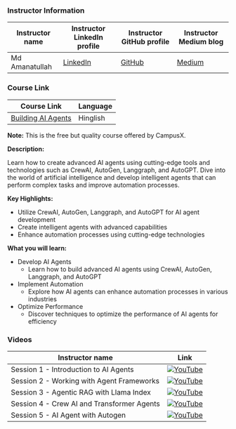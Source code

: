 ### Instructor Information

| Instructor name | Instructor LinkedIn profile | Instructor GitHub profile | Instructor Medium blog |
|-----------------|-----------------------------|--------------------------|------------------------|
| Md Amanatullah | [LinkedIn](https://www.linkedin.com/in/md-amanatullah12345/) | [GitHub](https://github.com/Aman78695) | [Medium](https://medium.com/@amanatulla1606) |

### Course Link

| Course Link | Language |
|-------------|----------|
| [Building AI Agents](https://learnwith.campusx.in/courses/Building-AI-Agents-663d25be012c994c18513e70) | Hinglish |

**Note:** This is the free but quality course offered by CampusX.

**Description:**

Learn how to create advanced AI agents using cutting-edge tools and technologies such as CrewAI, AutoGen, Langgraph, and AutoGPT. Dive into the world of artificial intelligence and develop intelligent agents that can perform complex tasks and improve automation processes.

**Key Highlights:**

- Utilize CrewAI, AutoGen, Langgraph, and AutoGPT for AI agent development
- Create intelligent agents with advanced capabilities
- Enhance automation processes using cutting-edge technologies

**What you will learn:**

- Develop AI Agents
    - Learn how to build advanced AI agents using CrewAI, AutoGen, Langgraph, and AutoGPT
- Implement Automation
    - Explore how AI agents can enhance automation processes in various industries
- Optimize Performance
    - Discover techniques to optimize the performance of AI agents for efficiency


### Videos
| Instructor name  | Link |
|-----------------|-------------------------|
| Session 1 - Introduction to AI Agents |[![YouTube](https://img.shields.io/badge/YouTube-Video-green)](https://youtu.be/X74sCWjEFCo?si=jtJuq90mR9gf5ABo)|
| Session 2 - Working with Agent Frameworks | [![YouTube](https://img.shields.io/badge/YouTube-Video-green)](https://youtu.be/X74sCWjEFCo?si=BHbErHpzMnsHgGcJ) |
| Session 3 - Agentic RAG with Llama Index | [![YouTube](https://img.shields.io/badge/YouTube-Video-green)](https://youtu.be/sQrDm6Kj5iM?si=RBwZ1wB132jTXS65) |
| Session 4 - Crew AI and Transformer Agents | [![YouTube](https://img.shields.io/badge/YouTube-Video-green)](https://youtu.be/YgIVPctRyfE?si=NtMdGJhfn-X0PTuJ) |
|Session 5 - AI Agent with Autogen | [![YouTube](https://img.shields.io/badge/YouTube-Video-green)](https://youtu.be/tx2VMzgmt0o?si=NmkheMWWHjv1VDtb)
